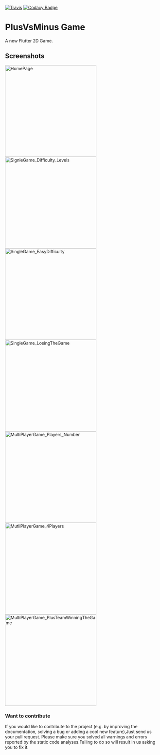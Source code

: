 
[![Travis](https://travis-ci.com/HoussemTN/PlusVsMinus_Game.svg?branch=master)]()
[![Codacy Badge](https://api.codacy.com/project/badge/Grade/1318f35796c74e24a57816a361872baf)](https://app.codacy.com/app/HoussemTN/PlusVsMinus_Game?utm_source=github.com&utm_medium=referral&utm_content=HoussemTN/PlusVsMinus_Game&utm_campaign=Badge_Grade_Dashboard)

# PlusVsMinus Game

A new Flutter 2D Game.

## Screenshots

<img  alt="HomePage" src="https://github.com/HoussemTN/PlusVsMinus_Game/blob/master/ScreenShots/HomePage.png?raw=true" heigth="250px" width="300px"/>
<img  alt="SignleGame_Difficulty_Levels" src="https://github.com/HoussemTN/PlusVsMinus_Game/blob/master/ScreenShots/SignleGame_Difficulty_Levels.png?raw=true" heigth="250px" width="300px"/>
<img  alt="SingleGame_EasyDifficulty" src="https://github.com/HoussemTN/PlusVsMinus_Game/blob/master/ScreenShots/SingleGame_EasyDifficulty.png?raw=true" heigth="250px" width="300px"/>
<img  alt="SingleGame_LosingTheGame" src="https://github.com/HoussemTN/PlusVsMinus_Game/blob/master/ScreenShots/SingleGame_LosingTheGame.png?raw=true" heigth="250px" width="300px"/>
<img  alt="MultiPlayerGame_Players_Number" src="https://github.com/HoussemTN/PlusVsMinus_Game/blob/master/ScreenShots/MultiPlayerGame_Players_Number.png?raw=true" heigth="250px" width="300px"/>
<img  alt="MutliPlayerGame_4Players" src="https://github.com/HoussemTN/PlusVsMinus_Game/blob/master/ScreenShots/MutliPlayerGame_4Players.png?raw=true" heigth="250px" width="300px"/>
<img  alt="MultiPlayerGame_PlusTeamWinningTheGame" src="https://github.com/HoussemTN/PlusVsMinus_Game/blob/master/ScreenShots/MultiPlayerGame_PlusTeamWinningTheGame.png?raw=true" heigth="250px" width="300px"/>

### Want to contribute

If you would like to contribute to the project (e.g. by improving the documentation, solving a bug or adding a cool new feature),Just send us your pull request. Please make sure you solved all warnings and errors reported by the static code analyses.Failing to do so will result in us asking you to fix it.

